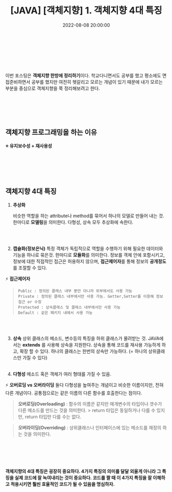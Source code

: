 ﻿---
permalink: /2022-08-08-객체지향 정리하기/
published : true
title: "[JAVA] [객체지향] 1. 객체지향 4대 특징 "
date: 2022-08-08 20:00:00
toc: true
toc_sticky: true
toc_label: "객체지향 한방에 정리하기"
categories:
- 객체지향
tags:
- JAVA
- 객체지향
- 객체지향 한방에 정리하기
---
<br><br><br><br>

이번 포스팅은 **객체지향 한방에 정리하기**이다. 학교다니면서도 공부를 했고 평소에도 면접준비하면서 공부를 했지만 여전히 헷갈리고 모르는 개념이 있기 때문에 내가 모르는 부분을 중심으로 객체지향을 쭉 정리해보려고 한다.


<br><br><br><br>

## 객체지향 프로그래밍을 하는 이유
**:star: 유지보수성 + 재사용성**

<br><br><br><br>

## 객체지향 4대 특징

1. **추상화**

	비슷한 역할을 하는 attribute나 method를 묶어서 하나의 모델로 만들어 내는 것. 
	한마디로 **모델링**을 의미한다. 다형성, 상속 모두 추상화에 속한다.

<br><Br>


2. **캡슐화(정보은닉)**
	특정 객체가 독립적으로 역할을 수행하기 위해 필요한 데이터와 기능을 하나로 묶은것. 한마디로 **모듈화**를 의미한다.
	정보를 객체 안에 포함시키고, 정보에 대한 직접적인 접근은 허용하지 않으며, **접근제어자**를 통해 정보의 **공개정도**를 조절할 수 있다. 
	<br>
	

 :zap:  **접근제어자**
>     Public : 정의된 클래스 내부 뿐만 아니라 외부에서도 사용 가능
>     Private : 정의된 클래스 내부에서만 사용 가능. Getter,Setter를 이용해 정보 접근 or 수정
>     Protected : 상속클래스 및 클래스 내부에서만 사용 가능
>     Default : 같은 패키지 내에서 사용 가능

<br><Br>

3. **상속**
	상위 클래스의 메소드, 변수등의 특징을 하위 클래스가 물려받는 것.
	JAVA에서는 **extends** 를 사용해 상속을 지원한다.
	상속을 통해 코드를 재사용 가능하게 하고, 확장 할 수 있다.
	하나의 클래스는 한번의 상속만 가능하다.  (= 하나의 상위클래스만 가질 수 있다)
<br><br>

4. **다형성**
	메소드 혹은 객체가 여러 형태를 가질 수 있음.
	<br>

:zap:  **오버로딩 vs 오버라이딩**
둘다 다형성을 높여주는 개념이고 비슷한 이름이지만, 전혀 다른 개념이다. 
공통점으로는 같은 이름의 다른 함수를 호출한다는 점이다.

> **오버로딩(Overloading)** : 함수의 이름은 같지만 매개변수의 타입이나 갯수가 다른 메소드를 만드는 것을 의미한다. 
	> return 타입은 동일하거나 다를 수 있지만,  return 타입만 다를 수는 없다. 

> **오버라이딩(Overriding)** : 상위클래스나 인터페이스에 있는 메소드를 재정의 하는 것을 의미한다.


<br><br><br><br>

**객체지향의 4대 특징은 굉장히 중요하다. 4가지 특징의 의미를 달달 외울게 아니라 그 특징을 실제 코드에 잘 녹여내리는 것이 중요하다. 코드를 짤 때 이 4가지 특징을 잘 이해하고 적용시키면 훨씬 효율적인 코드가 될 수 있음을 명심하자.**
